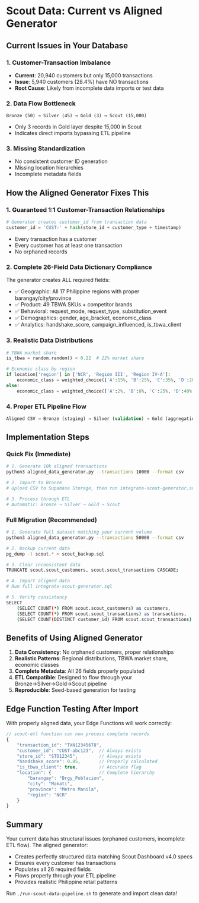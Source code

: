 # Scout Data: Current vs Aligned Generator

## Current Issues in Your Database

### 1. Customer-Transaction Imbalance
- **Current**: 20,940 customers but only 15,000 transactions
- **Issue**: 5,940 customers (28.4%) have NO transactions
- **Root Cause**: Likely from incomplete data imports or test data

### 2. Data Flow Bottleneck
```
Bronze (50) → Silver (45) → Gold (3) → Scout (15,000)
```
- Only 3 records in Gold layer despite 15,000 in Scout
- Indicates direct imports bypassing ETL pipeline

### 3. Missing Standardization
- No consistent customer ID generation
- Missing location hierarchies
- Incomplete metadata fields

## How the Aligned Generator Fixes This

### 1. Guaranteed 1:1 Customer-Transaction Relationships
```python
# Generator creates customer_id from transaction data
customer_id = 'CUST-' + hash(store_id + customer_type + timestamp)
```
- Every transaction has a customer
- Every customer has at least one transaction
- No orphaned records

### 2. Complete 26-Field Data Dictionary Compliance
The generator creates ALL required fields:
- ✅ Geographic: All 17 Philippine regions with proper barangay/city/province
- ✅ Product: 49 TBWA SKUs + competitor brands  
- ✅ Behavioral: request_mode, request_type, substitution_event
- ✅ Demographics: gender, age_bracket, economic_class
- ✅ Analytics: handshake_score, campaign_influenced, is_tbwa_client

### 3. Realistic Data Distributions
```python
# TBWA market share
is_tbwa = random.random() < 0.22  # 22% market share

# Economic class by region
if location['region'] in ['NCR', 'Region III', 'Region IV-A']:
    economic_class = weighted_choice(['A':15%, 'B':25%, 'C':35%, 'D':20%, 'E':5%])
else:
    economic_class = weighted_choice(['A':2%, 'B':8%, 'C':25%, 'D':40%, 'E':25%])
```

### 4. Proper ETL Pipeline Flow
```sql
Aligned CSV → Bronze (staging) → Silver (validation) → Gold (aggregation) → Scout (production)
```

## Implementation Steps

### Quick Fix (Immediate)
```bash
# 1. Generate 10k aligned transactions
python3 aligned_data_generator.py --transactions 10000 --format csv

# 2. Import to Bronze
# Upload CSV to Supabase Storage, then run integrate-scout-generator.sql

# 3. Process through ETL
# Automatic: Bronze → Silver → Gold → Scout
```

### Full Migration (Recommended)
```bash
# 1. Generate full dataset matching your current volume
python3 aligned_data_generator.py --transactions 50000 --format csv

# 2. Backup current data
pg_dump -t scout.* > scout_backup.sql

# 3. Clear inconsistent data
TRUNCATE scout.scout_customers, scout.scout_transactions CASCADE;

# 4. Import aligned data
# Run full integrate-scout-generator.sql

# 5. Verify consistency
SELECT 
    (SELECT COUNT(*) FROM scout.scout_customers) as customers,
    (SELECT COUNT(*) FROM scout.scout_transactions) as transactions,
    (SELECT COUNT(DISTINCT customer_id) FROM scout.scout_transactions) as customers_with_tx;
```

## Benefits of Using Aligned Generator

1. **Data Consistency**: No orphaned customers, proper relationships
2. **Realistic Patterns**: Regional distributions, TBWA market share, economic classes
3. **Complete Metadata**: All 26 fields properly populated
4. **ETL Compatible**: Designed to flow through your Bronze→Silver→Gold→Scout pipeline
5. **Reproducible**: Seed-based generation for testing

## Edge Function Testing After Import

With properly aligned data, your Edge Functions will work correctly:

```javascript
// scout-etl function can now process complete records
{
    "transaction_id": "TXN12345678",
    "customer_id": "CUST-abc123",  // Always exists
    "store_id": "STO12345",        // Always exists
    "handshake_score": 0.85,       // Properly calculated
    "is_tbwa_client": true,        // Accurate flag
    "location": {                  // Complete hierarchy
        "barangay": "Brgy_Poblacion",
        "city": "Makati",
        "province": "Metro Manila",
        "region": "NCR"
    }
}
```

## Summary

Your current data has structural issues (orphaned customers, incomplete ETL flow). The aligned generator:
- Creates perfectly structured data matching Scout Dashboard v4.0 specs
- Ensures every customer has transactions
- Populates all 26 required fields
- Flows properly through your ETL pipeline
- Provides realistic Philippine retail patterns

Run `./run-scout-data-pipeline.sh` to generate and import clean data!